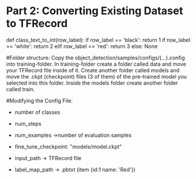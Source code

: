 # Part 2: Converting Existing Dataset to TFRecord

def class_text_to_int(row_label):
    if row_label == 'black':
        return 1
    if row_label == 'white':
        return 2
    elif row_label == 'red':
        return 3
    else:
        None

#Folder structure:
Copy the object_detection/samples/configs/(...).config into training-folder.
In training-folder create a folder called data and move your TFRecord file inside of it. 
Create another folder called models and move the .ckpt (checkpoint) files (3 of them) of the pre-trained model you selected into this folder.
Inside the models folder create another folder called train.


#Modifying the Config File:
- number of classes
- num_steps
- num_examples ->number of evaluation samples

- fine_tune_checkpoint: "models/model.ckpt"
- input_path -> TFRecord file
- label_map_path -> .pbtxt (item {id:1 name: 'Red'})
